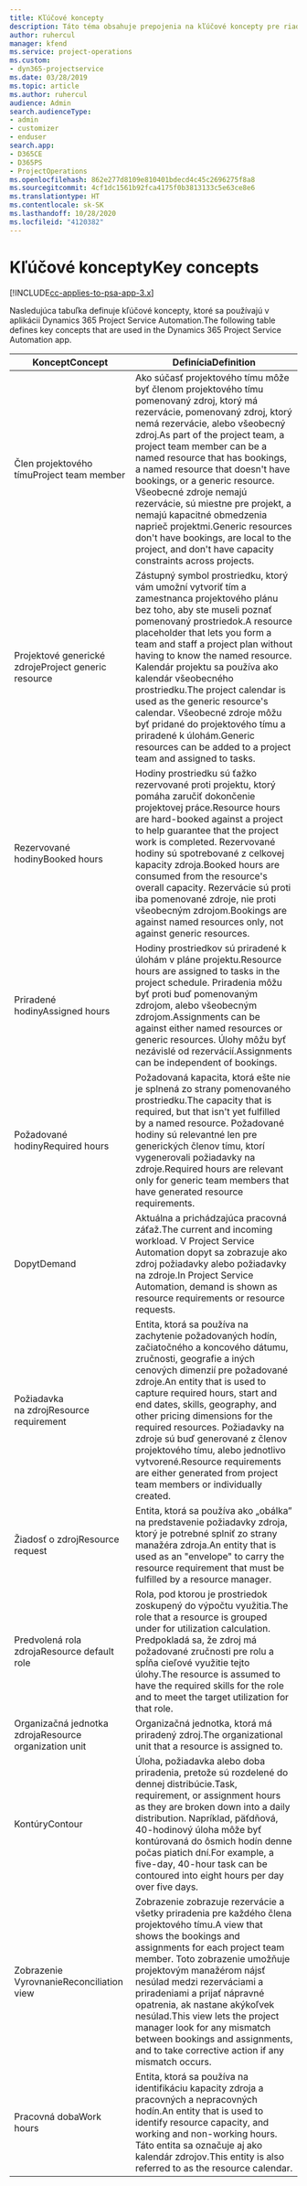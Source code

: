 ```yaml
---
title: Kľúčové koncepty
description: Táto téma obsahuje prepojenia na kľúčové koncepty pre riadenie zdrojov v Project Service Automation.
author: ruhercul
manager: kfend
ms.service: project-operations
ms.custom:
- dyn365-projectservice
ms.date: 03/28/2019
ms.topic: article
ms.author: ruhercul
audience: Admin
search.audienceType:
- admin
- customizer
- enduser
search.app:
- D365CE
- D365PS
- ProjectOperations
ms.openlocfilehash: 862e277d8109e810401bdecd4c45c2696275f8a8
ms.sourcegitcommit: 4cf1dc1561b92fca4175f0b3813133c5e63ce8e6
ms.translationtype: HT
ms.contentlocale: sk-SK
ms.lasthandoff: 10/28/2020
ms.locfileid: "4120382"
---
```

# <a name="key-concepts"></a><span data-ttu-id="b9db8-103">Kľúčové koncepty</span><span class="sxs-lookup"><span data-stu-id="b9db8-103">Key concepts</span></span>

[!INCLUDE[cc-applies-to-psa-app-3.x](../includes/cc-applies-to-psa-app-3x.md)]

<span data-ttu-id="b9db8-104">Nasledujúca tabuľka definuje kľúčové koncepty, ktoré sa používajú v aplikácii Dynamics 365 Project Service Automation.</span><span class="sxs-lookup"><span data-stu-id="b9db8-104">The following table defines key concepts that are used in the Dynamics 365 Project Service Automation app.</span></span>

| <span data-ttu-id="b9db8-105">Koncept</span><span class="sxs-lookup"><span data-stu-id="b9db8-105">Concept</span></span>                    | <span data-ttu-id="b9db8-106">Definícia</span><span class="sxs-lookup"><span data-stu-id="b9db8-106">Definition</span></span> |
|----------------------------|------------|
| <span data-ttu-id="b9db8-107">Člen projektového tímu</span><span class="sxs-lookup"><span data-stu-id="b9db8-107">Project team member</span></span>        | <span data-ttu-id="b9db8-108">Ako súčasť projektového tímu môže byť členom projektového tímu pomenovaný zdroj, ktorý má rezervácie, pomenovaný zdroj, ktorý nemá rezervácie, alebo všeobecný zdroj.</span><span class="sxs-lookup"><span data-stu-id="b9db8-108">As part of the project team, a project team member can be a named resource that has bookings, a named resource that doesn't have bookings, or a generic resource.</span></span> <span data-ttu-id="b9db8-109">Všeobecné zdroje nemajú rezervácie, sú miestne pre projekt, a nemajú kapacitné obmedzenia naprieč projektmi.</span><span class="sxs-lookup"><span data-stu-id="b9db8-109">Generic resources don't have bookings, are local to the project, and don't have capacity constraints across projects.</span></span> |
| <span data-ttu-id="b9db8-110">Projektové generické zdroje</span><span class="sxs-lookup"><span data-stu-id="b9db8-110">Project generic resource</span></span>   | <span data-ttu-id="b9db8-111">Zástupný symbol prostriedku, ktorý vám umožní vytvoriť tím a zamestnanca projektového plánu bez toho, aby ste museli poznať pomenovaný prostriedok.</span><span class="sxs-lookup"><span data-stu-id="b9db8-111">A resource placeholder that lets you form a team and staff a project plan without having to know the named resource.</span></span> <span data-ttu-id="b9db8-112">Kalendár projektu sa používa ako kalendár všeobecného prostriedku.</span><span class="sxs-lookup"><span data-stu-id="b9db8-112">The project calendar is used as the generic resource's calendar.</span></span> <span data-ttu-id="b9db8-113">Všeobecné zdroje môžu byť pridané do projektového tímu a priradené k úlohám.</span><span class="sxs-lookup"><span data-stu-id="b9db8-113">Generic resources can be added to a project team and assigned to tasks.</span></span> |
| <span data-ttu-id="b9db8-114">Rezervované hodiny</span><span class="sxs-lookup"><span data-stu-id="b9db8-114">Booked hours</span></span>               | <span data-ttu-id="b9db8-115">Hodiny prostriedku sú ťažko rezervované proti projektu, ktorý pomáha zaručiť dokončenie projektovej práce.</span><span class="sxs-lookup"><span data-stu-id="b9db8-115">Resource hours are hard-booked against a project to help guarantee that the project work is completed.</span></span> <span data-ttu-id="b9db8-116">Rezervované hodiny sú spotrebované z celkovej kapacity zdroja.</span><span class="sxs-lookup"><span data-stu-id="b9db8-116">Booked hours are consumed from the resource's overall capacity.</span></span> <span data-ttu-id="b9db8-117">Rezervácie sú proti iba pomenované zdroje, nie proti všeobecným zdrojom.</span><span class="sxs-lookup"><span data-stu-id="b9db8-117">Bookings are against named resources only, not against generic resources.</span></span> |
| <span data-ttu-id="b9db8-118">Priradené hodiny</span><span class="sxs-lookup"><span data-stu-id="b9db8-118">Assigned hours</span></span>             | <span data-ttu-id="b9db8-119">Hodiny prostriedkov sú priradené k úlohám v pláne projektu.</span><span class="sxs-lookup"><span data-stu-id="b9db8-119">Resource hours are assigned to tasks in the project schedule.</span></span> <span data-ttu-id="b9db8-120">Priradenia môžu byť proti buď pomenovaným zdrojom, alebo všeobecným zdrojom.</span><span class="sxs-lookup"><span data-stu-id="b9db8-120">Assignments can be against either named resources or generic resources.</span></span> <span data-ttu-id="b9db8-121">Úlohy môžu byť nezávislé od rezervácií.</span><span class="sxs-lookup"><span data-stu-id="b9db8-121">Assignments can be independent of bookings.</span></span> |
| <span data-ttu-id="b9db8-122">Požadované hodiny</span><span class="sxs-lookup"><span data-stu-id="b9db8-122">Required hours</span></span>             | <span data-ttu-id="b9db8-123">Požadovaná kapacita, ktorá ešte nie je splnená zo strany pomenovaného prostriedku.</span><span class="sxs-lookup"><span data-stu-id="b9db8-123">The capacity that is required, but that isn't yet fulfilled by a named resource.</span></span> <span data-ttu-id="b9db8-124">Požadované hodiny sú relevantné len pre generických členov tímu, ktorí vygenerovali požiadavky na zdroje.</span><span class="sxs-lookup"><span data-stu-id="b9db8-124">Required hours are relevant only for generic team members that have generated resource requirements.</span></span> |
| <span data-ttu-id="b9db8-125">Dopyt</span><span class="sxs-lookup"><span data-stu-id="b9db8-125">Demand</span></span>                     | <span data-ttu-id="b9db8-126">Aktuálna a prichádzajúca pracovná záťaž.</span><span class="sxs-lookup"><span data-stu-id="b9db8-126">The current and incoming workload.</span></span> <span data-ttu-id="b9db8-127">V Project Service Automation dopyt sa zobrazuje ako zdroj požiadavky alebo požiadavky na zdroje.</span><span class="sxs-lookup"><span data-stu-id="b9db8-127">In Project Service Automation, demand is shown as resource requirements or resource requests.</span></span> |
| <span data-ttu-id="b9db8-128">Požiadavka na zdroj</span><span class="sxs-lookup"><span data-stu-id="b9db8-128">Resource requirement</span></span>       | <span data-ttu-id="b9db8-129">Entita, ktorá sa používa na zachytenie požadovaných hodín, začiatočného a koncového dátumu, zručnosti, geografie a iných cenových dimenzií pre požadované zdroje.</span><span class="sxs-lookup"><span data-stu-id="b9db8-129">An entity that is used to capture required hours, start and end dates, skills, geography, and other pricing dimensions for the required resources.</span></span> <span data-ttu-id="b9db8-130">Požiadavky na zdroje sú buď generované z členov projektového tímu, alebo jednotlivo vytvorené.</span><span class="sxs-lookup"><span data-stu-id="b9db8-130">Resource requirements are either generated from project team members or individually created.</span></span> |
| <span data-ttu-id="b9db8-131">Žiadosť o zdroj</span><span class="sxs-lookup"><span data-stu-id="b9db8-131">Resource request</span></span>           | <span data-ttu-id="b9db8-132">Entita, ktorá sa používa ako „obálka” na predstavenie požiadavky zdroja, ktorý je potrebné splniť zo strany manažéra zdroja.</span><span class="sxs-lookup"><span data-stu-id="b9db8-132">An entity that is used as an "envelope" to carry the resource requirement that must be fulfilled by a resource manager.</span></span> |
| <span data-ttu-id="b9db8-133">Predvolená rola zdroja</span><span class="sxs-lookup"><span data-stu-id="b9db8-133">Resource default role</span></span>      | <span data-ttu-id="b9db8-134">Rola, pod ktorou je prostriedok zoskupený do výpočtu využitia.</span><span class="sxs-lookup"><span data-stu-id="b9db8-134">The role that a resource is grouped under for utilization calculation.</span></span> <span data-ttu-id="b9db8-135">Predpokladá sa, že zdroj má požadované zručnosti pre rolu a spĺňa cieľové využitie tejto úlohy.</span><span class="sxs-lookup"><span data-stu-id="b9db8-135">The resource is assumed to have the required skills for the role and to meet the target utilization for that role.</span></span> |
| <span data-ttu-id="b9db8-136">Organizačná jednotka zdroja</span><span class="sxs-lookup"><span data-stu-id="b9db8-136">Resource organization unit</span></span> | <span data-ttu-id="b9db8-137">Organizačná jednotka, ktorá má priradený zdroj.</span><span class="sxs-lookup"><span data-stu-id="b9db8-137">The organizational unit that a resource is assigned to.</span></span> |
| <span data-ttu-id="b9db8-138">Kontúry</span><span class="sxs-lookup"><span data-stu-id="b9db8-138">Contour</span></span>                    | <span data-ttu-id="b9db8-139">Úloha, požiadavka alebo doba priradenia, pretože sú rozdelené do dennej distribúcie.</span><span class="sxs-lookup"><span data-stu-id="b9db8-139">Task, requirement, or assignment hours as they are broken down into a daily distribution.</span></span> <span data-ttu-id="b9db8-140">Napríklad, päťdňová, 40-hodinový úloha môže byť kontúrovaná do ôsmich hodín denne počas piatich dní.</span><span class="sxs-lookup"><span data-stu-id="b9db8-140">For example, a five-day, 40-hour task can be contoured into eight hours per day over five days.</span></span> |
| <span data-ttu-id="b9db8-141">Zobrazenie Vyrovnanie</span><span class="sxs-lookup"><span data-stu-id="b9db8-141">Reconciliation view</span></span>        | <span data-ttu-id="b9db8-142">Zobrazenie zobrazuje rezervácie a všetky priradenia pre každého člena projektového tímu.</span><span class="sxs-lookup"><span data-stu-id="b9db8-142">A view that shows the bookings and assignments for each project team member.</span></span> <span data-ttu-id="b9db8-143">Toto zobrazenie umožňuje projektovým manažérom nájsť nesúlad medzi rezerváciami a priradeniami a prijať nápravné opatrenia, ak nastane akýkoľvek nesúlad.</span><span class="sxs-lookup"><span data-stu-id="b9db8-143">This view lets the project manager look for any mismatch between bookings and assignments, and to take corrective action if any mismatch occurs.</span></span> |
| <span data-ttu-id="b9db8-144">Pracovná doba</span><span class="sxs-lookup"><span data-stu-id="b9db8-144">Work hours</span></span>                 | <span data-ttu-id="b9db8-145">Entita, ktorá sa používa na identifikáciu kapacity zdroja a pracovných a nepracovných hodín.</span><span class="sxs-lookup"><span data-stu-id="b9db8-145">An entity that is used to identify resource capacity, and working and non-working hours.</span></span> <span data-ttu-id="b9db8-146">Táto entita sa označuje aj ako kalendár zdrojov.</span><span class="sxs-lookup"><span data-stu-id="b9db8-146">This entity is also referred to as the resource calendar.</span></span> |
